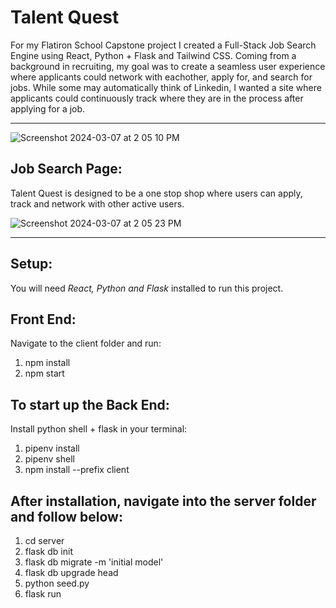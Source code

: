 # Talent Quest

For my Flatiron School Capstone project I created a Full-Stack Job Search Engine using React, Python + Flask and Tailwind CSS. Coming from a background in recruiting, my goal was to create a seamless user experience where applicants could network with eachother, apply for, and search for jobs. While some may automatically think of Linkedin, I wanted a site where applicants could continuously track where they are in the process after applying for a job.


---
![Screenshot 2024-03-07 at 2 05 10 PM](https://github.com/ateel93/talentquest/assets/146662726/cf4e7659-044d-4522-9557-48c46e38540e)


## Job Search Page: 
Talent Quest is designed to be a one stop shop where users can apply, track and network with other active users. 

![Screenshot 2024-03-07 at 2 05 23 PM](https://github.com/ateel93/talentquest/assets/146662726/3348bb18-3166-483f-89cb-45d345e223cc)


---

## Setup:
You will need *React, Python and Flask* installed to run this project. 

## Front End: 
Navigate to the client folder and run:
1. npm install
2. npm start

## To start up the Back End:
Install python shell + flask in your terminal:
1. pipenv install
2. pipenv shell
3. npm install --prefix client

## After installation, navigate into the server folder and follow below:
1. cd server
2. flask db init
3. flask db migrate -m 'initial model'
4. flask db upgrade head
5. python seed.py
6. flask run
